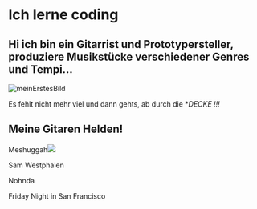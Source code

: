 # Ich lerne coding
## Hi ich bin ein Gitarrist und Prototypersteller, produziere Musikstücke verschiedener Genres und Tempi...
![meinErstesBild](https://pilbox.themuse.com/image.jpg?filter=antialias&h=385&opt=1&pos=top-left&prog=1&q=keep&url=https%3A%2F%2Fcms-assets.themuse.com%2Fmedia%2Flead%2F01212022-1047259374-coding-classes_scanrail.jpg&w=700)

Es fehlt nicht mehr viel und dann gehts, ab durch die **DECKE !!!*


## Meine Gitaren Helden!
<a>Meshuggah</a><img src= 'https://www.youtube.com/watch?v=qc98u-eGzlc'></a>
<p>Sam Westphalen</p>
<p>Nohnda</p>
<p>Friday Night in San Francisco</p>
